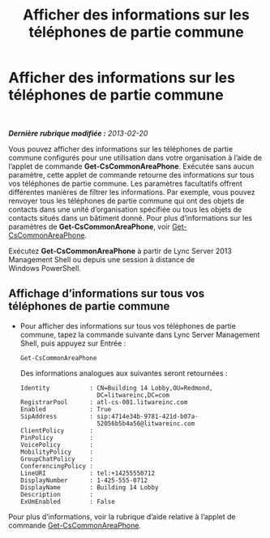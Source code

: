 ﻿---
title: Afficher des informations sur les téléphones de partie commune
TOCTitle: Afficher des informations sur les téléphones de partie commune
ms:assetid: e652240c-6a3f-4be7-a083-32f24c08e655
ms:mtpsurl: https://technet.microsoft.com/fr-fr/library/JJ994081(v=OCS.15)
ms:contentKeyID: 53095551
ms.date: 05/20/2016
mtps_version: v=OCS.15
ms.translationtype: HT
---

# Afficher des informations sur les téléphones de partie commune

 

_**Dernière rubrique modifiée :** 2013-02-20_

Vous pouvez afficher des informations sur les téléphones de partie commune configurés pour une utilisation dans votre organisation à l’aide de l’applet de commande **Get-CsCommonAreaPhone**. Exécutée sans aucun paramètre, cette applet de commande retourne des informations sur tous vos téléphones de partie commune. Les paramètres facultatifs offrent différentes manières de filtrer les informations. Par exemple, vous pouvez renvoyer tous les téléphones de partie commune qui ont des objets de contacts dans une unité d’organisation spécifiée ou tous les objets de contacts situés dans un bâtiment donné. Pour plus d’informations sur les paramètres de **Get-CsCommonAreaPhone**, voir [Get-CsCommonAreaPhone](get-cscommonareaphone.md).

Exécutez **Get-CsCommonAreaPhone** à partir de Lync Server 2013 Management Shell ou depuis une session à distance de Windows PowerShell.


## Affichage d’informations sur tous vos téléphones de partie commune

  - Pour afficher des informations sur tous vos téléphones de partie commune, tapez la commande suivante dans Lync Server Management Shell, puis appuyez sur Entrée :
    
        Get-CsCommonAreaPhone
    
    Des informations analogues aux suivantes seront retournées :
    
        Identity           : CN=Building 14 Lobby,OU=Redmond,
                             DC=litwareinc,DC=com
        RegistrarPool      : atl-cs-001.litwareinc.com
        Enabled            : True
        SipAddress         : sip:4714e34b-9781-421d-b07a-
                             52056b5b4a56@litwareinc.com
        ClientPolicy       :
        PinPolicy          :
        VoicePolicy        :
        MobilityPolicy     :
        GroupChatPolicy    :
        ConferencingPolicy :
        LineURI            : tel:+14255550712
        DisplayNumber      : 1-425-555-0712
        DisplayName        : Building 14 Lobby
        Description        :
        ExUmEnabled        : False

Pour plus d’informations, voir la rubrique d’aide relative à l’applet de commande [Get-CsCommonAreaPhone](get-cscommonareaphone.md).

